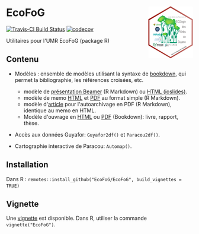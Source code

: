 # EcoFoG <img src="man/figures/logo.png" align="right" alt="" width="120" />

[![Travis-CI Build Status](https://travis-ci.org/EcoFoG/EcoFoG.svg?branch=master)](https://travis-ci.org/EcoFoG/EcoFoG)
[![codecov](https://codecov.io/github/EcoFoG/EcoFoG/branch/master/graphs/badge.svg)](https://codecov.io/github/EcoFoG/EcoFoG) 

Utilitaires pour l'UMR EcoFoG (package R)

## Contenu

* Modèles : ensemble de modèles utilisant la syntaxe de [bookdown](https://bookdown.org/yihui/bookdown/), qui permet la bibliographie, les références croisées, etc.

  * modèle de [présentation Beamer](https://ecofog.github.io/EcoFoG/beamer/docs/beamer.pdf) (R Markdown) ou [HTML (ioslides)](https://ecofog.github.io/EcoFoG/beamer/docs/beamer.html).
  * modèle de memo [HTML](https://ecofog.github.io/EcoFoG/memo/docs/memo.html) et [PDF](https://ecofog.github.io/EcoFoG/memo/docs/memo.pdf) au format simple (R Markdown).
  * modèle d'[article](https://ecofog.github.io/EcoFoG/article/docs/article.pdf) pour l'autoarchivage en PDF (R Markdown), identique au memo en HTML.
  *  Modèle d'ouvrage en [HTML](https://ecofog.github.io/EcoFoG/book/docs/index.html) ou [PDF](https://ecofog.github.io/EcoFoG/book/docs/MyBook.pdf) (Bookdown): livre, rapport, thèse. 

* Accès aux données Guyafor: `Guyafor2df()` et `Paracou2df()`.
* Cartographie interactive de Paracou: `Automap()`.


## Installation

Dans R : `remotes::install_github("EcoFoG/EcoFoG", build_vignettes = TRUE)`


## Vignette

Une [vignette](https://ecofog.github.io/EcoFoG/) est disponible.
Dans R, utiliser la commande `vignette("EcoFoG")`.
